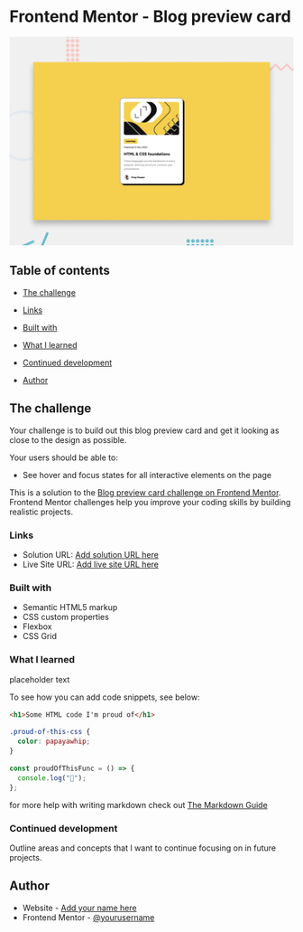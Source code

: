 # Frontend Mentor - Blog preview card

![Design preview for the Blog preview card coding challenge](./preview.jpg)

## Table of contents

- [The challenge](#the-challenge)

- [Links](#links)

- [Built with](#built-with)
- [What I learned](#what-i-learned)
- [Continued development](#continued-development)

- [Author](#author)

## The challenge

Your challenge is to build out this blog preview card and get it looking as close to the design as possible.

Your users should be able to:

- See hover and focus states for all interactive elements on the page

This is a solution to the [Blog preview card challenge on Frontend Mentor](https://www.frontendmentor.io/challenges/blog-preview-card-ckPaj01IcS). Frontend Mentor challenges help you improve your coding skills by building realistic projects.

### Links

- Solution URL: [Add solution URL here](https://your-solution-url.com)
- Live Site URL: [Add live site URL here](https://your-live-site-url.com)

### Built with

- Semantic HTML5 markup
- CSS custom properties
- Flexbox
- CSS Grid

### What I learned

placeholder text

To see how you can add code snippets, see below:

```html
<h1>Some HTML code I'm proud of</h1>
```

```css
.proud-of-this-css {
  color: papayawhip;
}
```

```js
const proudOfThisFunc = () => {
  console.log("🎉");
};
```

for more help with writing markdown check out [The Markdown Guide](https://www.markdownguide.org/)

### Continued development

Outline areas and concepts that I want to continue focusing on in future projects.

## Author

- Website - [Add your name here](https://www.your-site.com)
- Frontend Mentor - [@yourusername](https://www.frontendmentor.io/profile/yourusername)
